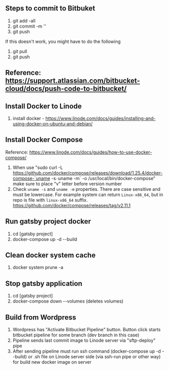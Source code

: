 ## Steps to commit to Bitbuket
1. git add -all
2. git commit -m '<message>'
3. git push

If this doesn't work, you might have to do the following

1. git pull
2. git push

Reference:
https://support.atlassian.com/bitbucket-cloud/docs/push-code-to-bitbucket/
---

## Install Docker to Linode

1. install docker - https://www.linode.com/docs/guides/installing-and-using-docker-on-ubuntu-and-debian/

## Install Docker Compose

Reference:
https://www.linode.com/docs/guides/how-to-use-docker-compose/

1. When use "sudo curl -L https://github.com/docker/compose/releases/download/1.25.4/docker-compose-`uname -s`-`uname -m` -o /usr/local/bin/docker-compose" make sure to place "v" letter before version number
2. Check `uname -s` and `uname -m` properties. There are case sensitive and must be lowercase.
   For example system can return `Linux-x86_64`, but in repo is file with `linux-x86_64` suffix.
   https://github.com/docker/compose/releases/tag/v2.11.1

## Run gatsby project docker

1. cd [gatsby project]
2. docker-compose up -d --build

## Clean docker system cache

1. docker system prune -a

## Stop gatsby application

1. cd [gatsby project]
2. docker-compose down --volumes (deletes volumes)

## Build from Wordpress

1. Wordpress has "Activate Bitbucket Pipeline" button.
Button click starts bitbucket pipeline for some branch (dev branch in this case)
2. Pipeline sends last commit image to Linode server via "sftp-deploy" pipe
3. After sending pipeline must run ssh command (docker-compose up -d --build) or .sh file on Linode server side (via ssh-run pipe or other way) for build new docker image on server
